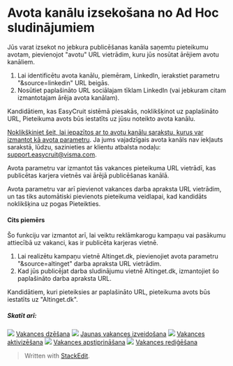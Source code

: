 # Avota kanālu izsekošana no Ad Hoc sludinājumiem

Jūs varat izsekot no jebkura publicēšanas kanāla saņemtu pieteikumu avotam, pievienojot "avotu" URL vietrādim, kuru jūs nosūtat ārējiem avotu kanāliem.

1.  Lai identificētu avota kanālu, piemēram, LinkedIn, ierakstiet parametru "&source=linkedin" URL beigās.
2.  Nosūtiet paplašināto URL sociālajam tīklam LinkedIn (vai jebkuram citam izmantotajam ārēja avota kanālam).

Kandidātiem, kas EasyCruit sistēmā piesakās, noklikšķinot uz paplašināto URL,  Pieteikuma avots  būs iestatīts uz jūsu noteikto avota kanālu.

[Noklikšķiniet šeit, lai iepazītos ar to avotu kanālu sarakstu, kurus var izmantot kā avota parametru](visma_easycruit_sourcing_channels.xlsx). Ja jums vajadzīgais avota kanāls nav iekļauts sarakstā, lūdzu, sazinieties ar klientu atbalsta nodaļu:  [support.easycruit@visma.com](mailto:support.easycruit@visma.com).

Avota parametru var izmantot tās vakances pieteikuma URL vietrādī, kas publicētas karjera vietnēs vai ārējā publicēšanas kanālā.

Avota parametru var arī pievienot vakances darba apraksta URL vietrādim, un tas tiks automātiski pievienots pieteikuma veidlapai, kad kandidāts noklikšķina uz pogas  Pieteikties.

#### Cits piemērs  

Šo funkciju var izmantot arī, lai veiktu reklāmkarogu kampaņu vai pasākumu attiecībā uz vakanci, kas ir publicēta karjeras vietnē.

1.  Lai realizētu kampaņu vietnē Altinget.dk, pievienojiet avota parametru "&source=altinget" darba apraksta URL vietrādim.
2.  Kad jūs publicējat darba sludinājumu vietnē Altinget.dk, izmantojiet šo paplašināto darba apraksta URL.

Kandidātiem, kuri pieteiksies ar paplašināto URL, pieteikuma avots būs iestatīts uz "Altinget.dk".

##### Skatīt arī:

![](../Resources/Images/icon-document-link.png)  [Vakances dzēšana](deleting_a_vacancy.htm)
![](../Resources/Images/icon-document-link.png)  [Jaunas vakances izveidošana](creating_a_new_vacancy.htm)
![](../Resources/Images/icon-document-link.png)  [Vakances aktivizēšana](activating_a_vacancy.htm)
![](../Resources/Images/icon-document-link.png)  [Vakances apstiprināšana](vacancy_approvals.htm)
![](../Resources/Images/icon-document-link.png)  [Vakances rediģēšana](editing_a_vacancy.htm)


> Written with [StackEdit](https://stackedit.io/).
<!--stackedit_data:
eyJoaXN0b3J5IjpbMTcyMTE4NzM3M119
-->